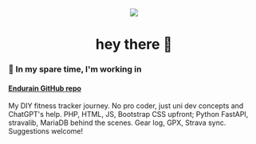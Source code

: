 ###

<div align="center">
  <img src="https://visitor-badge.laobi.icu/badge?page_id=joaovitoriasilva.joaovitoriasilva&"  />
</div>

###

<h1 align="center">hey there 👋</h1>
<h3 align="left">🔭 In my spare time, I'm working in</h3>
<h4 align="left"><a href="https://github.com/joaovitoriasilva/endurain">Endurain GitHub repo</a></h4>
My DIY fitness tracker journey. No pro coder, just uni dev concepts and ChatGPT's help. PHP, HTML, JS, Bootstrap CSS upfront; Python FastAPI, stravalib, MariaDB behind the scenes. Gear log, GPX, Strava sync. Suggestions welcome!
